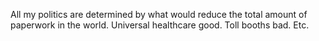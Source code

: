 All my politics are determined by what would reduce the total amount of paperwork in the world. Universal healthcare good. Toll booths bad. Etc.

